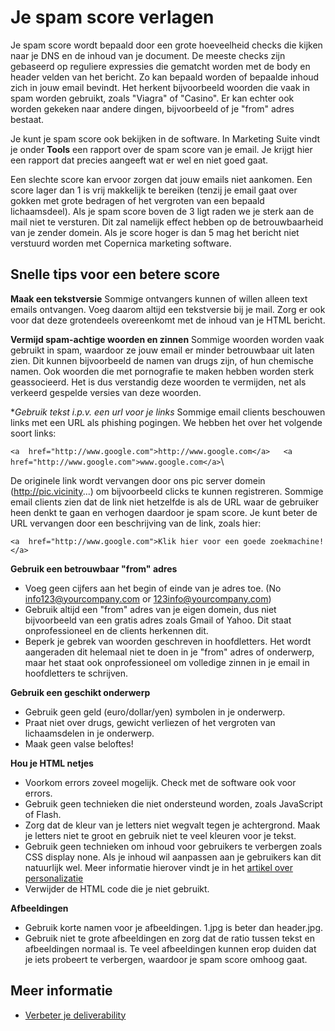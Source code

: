 # Je spam score verlagen

Je spam score wordt bepaald door een grote hoeveelheid checks die kijken 
naar je DNS en de inhoud van je document. De meeste checks zijn gebaseerd 
op reguliere expressies die gematcht worden met de body en header velden 
van het bericht. Zo kan bepaald worden of bepaalde inhoud zich in jouw 
email bevindt. Het herkent bijvoorbeeld woorden die vaak in spam worden 
gebruikt, zoals "Viagra" of "Casino". Er kan echter ook worden gekeken naar 
andere dingen, bijvoorbeeld of je "from" adres bestaat.

Je kunt je spam score ook bekijken in de software. In Marketing Suite vindt 
je onder **Tools** een rapport over de spam score van je email. Je krijgt 
hier een rapport dat precies aangeeft wat er wel en niet goed gaat.

Een slechte score kan ervoor zorgen dat jouw emails niet aankomen. Een score 
lager dan 1 is vrij makkelijk te bereiken (tenzij je email gaat over 
gokken met grote bedragen of het vergroten van een bepaald lichaamsdeel). 
Als je spam score boven de 3 ligt raden we je sterk aan de mail niet te 
versturen. Dit zal namelijk effect hebben op de betrouwbaarheid van je 
zender domein. Als je score hoger is dan 5 mag het bericht niet verstuurd 
worden met Copernica marketing software.

## Snelle tips voor een betere score

**Maak een tekstversie**
Sommige ontvangers kunnen of willen alleen text emails ontvangen. Voeg daarom 
altijd een tekstversie bij je mail. Zorg er ook voor dat deze grotendeels 
overeenkomt met de inhoud van je HTML bericht.

**Vermijd spam-achtige woorden en zinnen**
Sommige woorden worden vaak gebruikt in spam, waardoor ze jouw email er minder 
betrouwbaar uit laten zien. Dit kunnen bijvoorbeeld de namen van drugs zijn, 
of hun chemische namen. Ook woorden die met pornografie te maken hebben worden 
sterk geassocieerd. Het is dus verstandig deze woorden te vermijden, net 
als verkeerd gespelde versies van deze woorden.

**Gebruik tekst i.p.v. een url voor je links*
Sommige email clients beschouwen links met een URL als phishing pogingen. 
We hebben het over het volgende soort links:

`<a  href="http://www.google.com">http://www.google.com</a>   <a  href="http://www.google.com">www.google.com</a>`\

De originele link wordt vervangen door ons pic server domein (http://pic.vicinity...) 
om bijvoorbeeld clicks te kunnen registreren. Sommige email clients zien 
dat de link niet hetzelfde is als de URL waar de gebruiker heen denkt te 
gaan en verhogen daardoor je spam score. Je kunt beter de URL vervangen 
door een beschrijving van de link, zoals hier:

`<a  href="http://www.google.com">Klik hier voor een goede zoekmachine!</a>`

**Gebruik een betrouwbaar "from" adres**

-   Voeg geen cijfers aan het begin of einde van je adres toe. (No info123@yourcompany.com or 123info@yourcompany.com)
-   Gebruik altijd een "from" adres van je eigen domein, dus niet bijvoorbeeld 
    van een gratis adres zoals Gmail of Yahoo. Dit staat onprofessioneel en 
    de clients herkennen dit.
-   Beperk je gebrek van woorden geschreven in hoofdletters. Het wordt 
    aangeraden dit helemaal niet te doen in je "from" adres of onderwerp, 
    maar het staat ook onprofessioneel om volledige zinnen in je email 
    in hoofdletters te schrijven.

**Gebruik een geschikt onderwerp**

-   Gebruik geen geld (euro/dollar/yen) symbolen in je onderwerp.
-   Praat niet over drugs, gewicht verliezen of het vergroten van lichaamsdelen in 
    je onderwerp.
-   Maak geen valse beloftes!

**Hou je HTML netjes**

-   Voorkom errors zoveel mogelijk. Check met de software ook voor errors.
-   Gebruik geen technieken die niet ondersteund worden, zoals JavaScript of 
    Flash.
-   Zorg dat de kleur van je letters niet wegvalt tegen je achtergrond. 
    Maak je letters niet te groot en gebruik niet te veel kleuren voor je 
    tekst.
-   Gebruik geen technieken om inhoud voor gebruikers te verbergen zoals 
    CSS display none. Als je inhoud wil aanpassen aan je gebruikers kan 
    dit natuurlijk wel. Meer informatie hierover vindt je in het [artikel over personalizatie](./personalization)
-   Verwijder de HTML code die je niet gebruikt.

**Afbeeldingen**

-   Gebruik korte namen voor je afbeeldingen. 1.jpg is beter dan header.jpg.
-   Gebruik niet te grote afbeeldingen en zorg dat de ratio tussen tekst en 
    afbeeldingen normaal is. Te veel afbeeldingen kunnen erop duiden dat je 
    iets probeert te verbergen, waardoor je spam score omhoog gaat.
    
## Meer informatie

* [Verbeter je deliverability](./deliverability)

